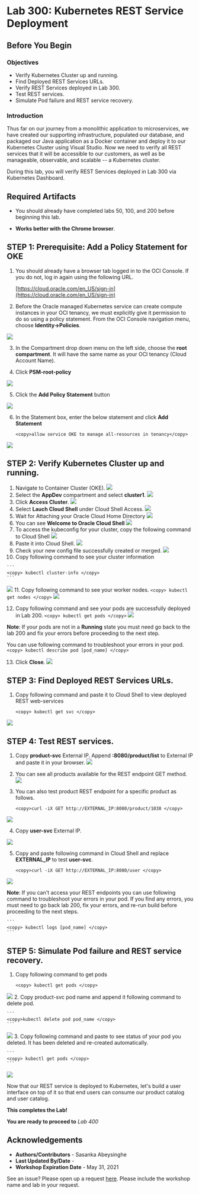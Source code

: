 # Lab 300: Kubernetes REST Service Deployment

## Before You Begin
### Objectives
- Verify Kubernetes Cluster up and running.
- Find Deployed REST Services URLs.
- Verify REST Services deployed in Lab 300.
- Test REST services.
- Simulate Pod failure and REST service recovery.

### Introduction

Thus far on our journey from a monolithic application to microservices, we have created our supporting infrastructure, populated our database, and packaged our Java application as a Docker container and deploy it to our Kubernetes Cluster using Visual Studio. Now we need to verify all REST services that it will be accessible to our customers, as well as be manageable, observable, and scalable -- a Kubernetes cluster.

During this lab, you will verify REST Services deployed in Lab 300 via Kubernetes Dashboard.

## Required Artifacts

- You should already have completed labs 50, 100, and 200 before beginning this lab.

- **Works better with the Chrome browser**.

## **STEP 1**: Prerequisite: Add a Policy Statement for OKE

1. You should already have a browser tab logged in to the OCI Console. If you do not, log in again using the following URL.

    [https://cloud.oracle.com/en_US/sign-in](https://cloud.oracle.com/en_US/sign-in)

2.  Before the Oracle managed Kubernetes service can create compute instances in your OCI tenancy, we must explicitly give it permission to do so using a policy statement. From the OCI Console navigation menu, choose **Identity->Policies**.

  ![](images/300/LabGuide200-13c980fa.png)

3.  In the Compartment drop down menu on the left side, choose the **root compartment**. It will have the same name as your OCI tenancy (Cloud Account Name).

4.  Click **PSM-root-policy**

  ![](images/300/LabGuide200-e67b7705.png)

5.  Click the **Add Policy Statement** button

  ![](images/300/LabGuide200-3d4a7471.png)

6.  In the Statement box, enter the below statement and click **Add Statement**
    ```
    <copy>allow service OKE to manage all-resources in tenancy</copy>
    ```

  ![](images/300/LabGuide200-bd5bcbd1.png)

## **STEP 2**: Verify Kubernetes Cluster up and running.
1.  Navigate to Container Cluster (OKE).
  ![](images/300/300_1.png " ")
2.  Select the **AppDev** compartment and select **cluster1**.
  ![](images/300/300_2.png " ")
3.  Click **Access Cluster**.
  ![](images/300/300_3.png " ")
4.  Select **Lauch Cloud Shell** under Cloud Shell Access.
  ![](images/300/300_4.png " ")
5.  Wait for Attaching your Oracle Cloud Home Directory
  ![](images/300/300_5.png " ")
6.  You can see **Welcome to Oracle Cloud Shell**
  ![](images/300/300_6.png " ")
7.  To access the kubeconfig for your cluster, copy the following command to Cloud Shell
  ![](images/300/300_7.png " ")
8.  Paste it into Cloud Shell.
  ![](images/300/300_8.png " ")
9.  Check your new config file successfully created or merged.
  ![](images/300/300_9.png " ")
10.  Copy following command to see your cluster information
    
    ```
    <copy> kubectl cluster-info </copy>
    ```
  ![](images/300/300_10.png " ")
11.  Copy following command to see your worker nodes.
    ```
    <copy> kubectl get nodes </copy>
    ```
  ![](images/300/300_11.png " ")

12.  Copy following command and see your pods are successfully deployed in Lab 200.
    ```
    <copy> kubectl get pods </copy>
    ```
  ![](images/300/300_32.png " ")

  **Note**: If your pods are not in a **Running** state you must need go back to the lab 200 and fix your errors before proceeding to the next step. 

  You can use following command to troubleshoot your errors in your pod.    
    ```
    <copy> kubectl describe pod [pod_name] </copy>
    ```

13.  Click **Close**.
  ![](images/300/300_12.png " ")
## **STEP 3**: Find Deployed REST Services URLs.
 
1.  Copy following command and paste it to Cloud Shell to view deployed REST web-services
    ```
    <copy> kubectl get svc </copy>
    ```

  ![](images/300/OKE_Services1.png " ") 

## **STEP 4**: Test REST services.
1.  Copy **product-svc** External IP. Append **:8080/product/list** to External IP and paste it in your browser.
  ![](images/300/OKE_Services4.png " ") 
2.  You can see all products available for the REST endpoint GET method.
  ![](images/300/300_30.png " ")
3.  You can also test product REST endpoint for a specific product as follows.
   
    ```
    <copy>curl -iX GET http://EXTERNAL_IP:8080/product/1038 </copy>
    ```

  ![](images/300/300_31.png " ")

4. Copy **user-svc** External IP.  
   
  ![](images/300/OKE_Services2.png " ")
   
5. Copy and paste following command in Cloud Shell and replace **EXTERNAL_IP**  to test **user-svc**.
    ```
    <copy>curl -iX GET http://EXTERNAL_IP:8080/user </copy>
    ```
  
  ![](images/300/OKE_Services3.png " ")  

  **Note**: If you can't access your REST endpoints you can use following command to troubleshoot your errors in your pod. If you find any errors, you must need to go back lab 200, fix your errors, and re-run build before proceeding to the next steps.

    ```
    <copy> kubectl logs [pod_name] </copy>
    ```
## **STEP 5**: Simulate Pod failure and REST service recovery.
1.  Copy following command to get pods
   
    ```
    <copy> kubectl get pods </copy>
    ```
  ![](images/300/300_32.png " ")
2.  Copy product-svc pod name and append it following command to delete pod.
   
    ```
    <copy>kubectl delete pod pod_name </copy>
    ```
  ![](images/300/300_33.png " ")
3.  Copy following command and paste to see status of your pod you deleted. It has been deleted and re-created automatically.
   
    ```
    <copy> kubectl get pods </copy>
    ```
  ![](images/300/300_34.png " ")


Now that our REST service is deployed to Kubernetes, let's build a user interface on top of it so that end users can consume our product catalog and user catalog.

**This completes the Lab!**

**You are ready to proceed to** *Lab 400*

## Acknowledgements

- **Authors/Contributors** - Sasanka Abeysinghe
- **Last Updated By/Date** - 
- **Workshop Expiration Date** - May 31, 2021

See an issue?  Please open up a request [here](https://github.com/oracle/learning-library/issues).   Please include the workshop name and lab in your request. 